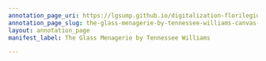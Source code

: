 ```yaml
---
annotation_page_uri: https://lgsump.github.io/digitalization-florilegium/annotations/the-glass-menagerie-by-tennessee-williams-canvas-1-210-375705.json
annotation_page_slug: the-glass-menagerie-by-tennessee-williams-canvas-1-210-375705
layout: annotation_page
manifest_label: The Glass Menagerie by Tennessee Williams

---
```

